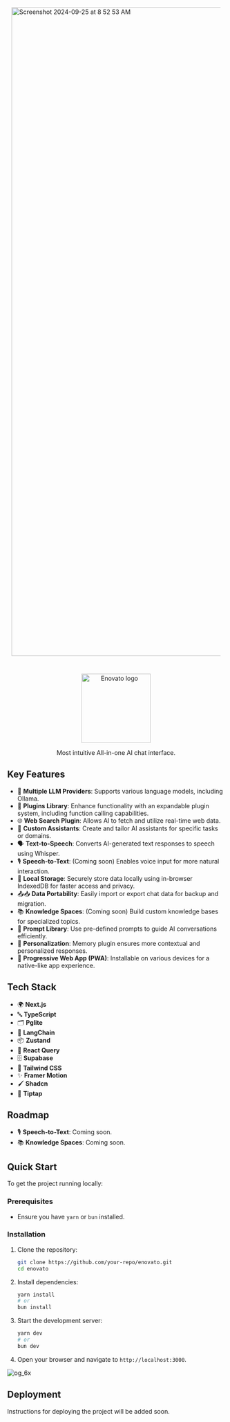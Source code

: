 
  <div style="margin: 10px;">
    <img width="1500" alt="Screenshot 2024-09-25 at 8 52 53 AM" src="https://github.com/user-attachments/assets/d558b8f2-37ea-4a6d-b6ec-969d56cad103">
  </div><br>



<p align="center">
  <img width="160" alt="Enovato logo" src="https://github.com/user-attachments/assets/ea0535c8-37ee-4d5f-8db2-e15d5bc1decb">
</p>

<p align="center">Most intuitive All-in-one AI chat interface.</p>

## Key Features

- 🧠 **Multiple LLM Providers**: Supports various language models, including Ollama.
- 🔌 **Plugins Library**: Enhance functionality with an expandable plugin system, including function calling capabilities.
- 🌐 **Web Search Plugin**: Allows AI to fetch and utilize real-time web data.
- 🤖 **Custom Assistants**: Create and tailor AI assistants for specific tasks or domains.
- 🗣️ **Text-to-Speech**: Converts AI-generated text responses to speech using Whisper.
- 🎙️ **Speech-to-Text**: (Coming soon) Enables voice input for more natural interaction.
- 💾 **Local Storage**: Securely store data locally using in-browser IndexedDB for faster access and privacy.
- 📤📥 **Data Portability**: Easily import or export chat data for backup and migration.
- 📚 **Knowledge Spaces**: (Coming soon) Build custom knowledge bases for specialized topics.
- 📝 **Prompt Library**: Use pre-defined prompts to guide AI conversations efficiently.
- 👤 **Personalization**: Memory plugin ensures more contextual and personalized responses.
- 📱 **Progressive Web App (PWA)**: Installable on various devices for a native-like app experience.

## Tech Stack

- 🌍 **Next.js**
- 🔤 **TypeScript**
- 🗂️ **Pglite**
- 🧩 **LangChain**
- 📦 **Zustand**
- 🔄 **React Query**
- 🗄️ **Supabase**
- 🎨 **Tailwind CSS**
- ✨ **Framer Motion**
- 🖌️ **Shadcn**
- 📝 **Tiptap**

## Roadmap

- 🎙️ **Speech-to-Text**: Coming soon.
- 📚 **Knowledge Spaces**: Coming soon.

## Quick Start

To get the project running locally:

### Prerequisites

- Ensure you have `yarn` or `bun` installed.

### Installation

1. Clone the repository:
   ```bash
   git clone https://github.com/your-repo/enovato.git
   cd enovato
   ```

2. Install dependencies:
   ```bash
   yarn install
   # or
   bun install
   ```

3. Start the development server:
   ```bash
   yarn dev
   # or
   bun dev
   ```

4. Open your browser and navigate to `http://localhost:3000`.

![og_6x](https://github.com/user-attachments/assets/4813a6b5-3294-4056-88bb-c536a45c220c)


## Deployment

Instructions for deploying the project will be added soon.

